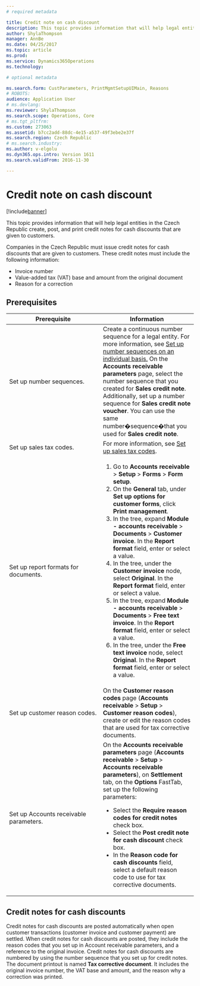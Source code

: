 ```yaml
---
# required metadata

title: Credit note on cash discount
description: This topic provides information that will help legal entities in the Czech Republic create, post, and print credit notes for cash discounts that are given to customers.
author: ShylaThompson
manager: AnnBe
ms.date: 04/25/2017
ms.topic: article
ms.prod: 
ms.service: Dynamics365Operations
ms.technology: 

# optional metadata

ms.search.form: CustParameters, PrintMgmtSetupUIMain, Reasons
# ROBOTS: 
audience: Application User
# ms.devlang: 
ms.reviewer: ShylaThompson
ms.search.scope: Operations, Core
# ms.tgt_pltfrm: 
ms.custom: 273063
ms.assetid: b7cc2add-88dc-4e15-a537-49f3ebe2e37f
ms.search.region: Czech Republic
# ms.search.industry: 
ms.author: v-elgolu
ms.dyn365.ops.intro: Version 1611
ms.search.validFrom: 2016-11-30

---
```


# Credit note on cash discount
[!include[banner](../includes/banner.md)]


This topic provides information that will help legal entities in the Czech Republic create, post, and print credit notes for cash discounts that are given to customers.

Companies in the Czech Republic must issue credit notes for cash discounts that are given to customers. These credit notes must include the following information:

-   Invoice number
-   Value-added tax (VAT) base and amount from the original document
-   Reason for a correction

## Prerequisites
<table>
<colgroup>
<col width="50%" />
<col width="50%" />
</colgroup>
<thead>
<tr class="header">
<th>Prerequisite</th>
<th>Information</th>
</tr>
</thead>
<tbody>
<tr class="odd">
<td>Set up number sequences.</td>
<td>Create a continuous number sequence for a legal entity. For more information, see <a href="http://ax.help.dynamics.com/en/wiki/set-up-number-sequences-on-an-individual-basis/">Set up number sequences on an individual basis.</a> On the <strong>Accounts receivable parameters</strong> page, select the number sequence that you created for <strong>Sales credit note</strong>. Additionally, set up a number sequence for <strong>Sales credit note voucher</strong>. You can use the same number�sequence�that you used for <strong>Sales credit note</strong>.</td>
</tr>
<tr class="even">
<td>Set up sales tax codes.</td>
<td>For more information, see <a href="http://ax.help.dynamics.com/en/wiki/set-up-sales-tax-codes/">Set up sales tax codes</a>.</td>
</tr>
<tr class="odd">
<td>Set up report formats for documents.</td>
<td><ol>
<li>Go to <strong>Accounts receivable</strong> &gt; <strong>Setup</strong> &gt; <strong>Forms</strong> &gt; <strong>Form setup</strong>.</li>
<li>On the <strong>General</strong> tab, under <strong>Set up options for customer forms</strong>, click <strong>Print management</strong>.</li>
<li>In the tree, expand <strong>Module - accounts receivable</strong> &gt; <strong>Documents</strong> &gt; <strong>Customer invoice</strong>. In the <strong>Report format</strong> field, enter or select a value.</li>
<li>In the tree, under the <strong>Customer invoice</strong> node, select <strong>Original</strong>. In the <strong>Report format</strong> field, enter or select a value.</li>
<li>In the tree, expand <strong>Module - accounts receivable</strong> &gt; <strong>Documents</strong> &gt; <strong>Free text invoice</strong>. In the <strong>Report format</strong> field, enter or select a value.</li>
<li>In the tree, under the <strong>Free text invoice</strong> node, select <strong>Original</strong>. In the <strong>Report format</strong> field, enter or select a value.</li>
</ol></td>
</tr>
<tr class="even">
<td>Set up customer reason codes.</td>
<td>On the <strong>Customer reason codes</strong> page (<strong>Accounts receivable</strong> &gt; <strong>Setup</strong> &gt; <strong>Customer reason codes</strong>), create or edit the reason codes that are used for tax corrective documents.</td>
</tr>
<tr class="odd">
<td>Set up Accounts receivable parameters.</td>
<td>On the <strong>Accounts receivable parameters</strong> page (<strong>Accounts receivable</strong> &gt; <strong>Setup</strong> &gt; <strong>Accounts receivable parameters</strong>), on <strong>Settlement</strong> tab, on the <strong>Options</strong> FastTab, set up the following parameters:
<ul>
<li>Select the <strong>Require reason codes for credit notes</strong> check box.</li>
<li>Select the <strong>Post credit note for cash discount</strong> check box.</li>
<li>In the <strong>Reason code for cash discounts</strong> field, select a default reason code to use for tax corrective documents.</li>
</ul></td>
</tr>
</tbody>
</table>

## Credit notes for cash discounts
Credit notes for cash discounts are posted automatically when open customer transactions (customer invoice and customer payment) are settled. When credit notes for cash discounts are posted, they include the reason codes that you set up in Account receivable parameters, and a reference to the original invoice. Credit notes for cash discounts are numbered by using the number sequence that you set up for credit notes. The document printout is named **Tax corrective document**. It includes the original invoice number, the VAT base and amount, and the reason why a correction was printed.


